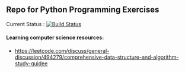 ## Repo for Python Programming Exercises
Current Status : [![Build Status](https://travis-ci.com/jungwook-lee/coding-practice.svg?branch=master)](https://travis-ci.com/jungwook-lee/coding-practice)

#### Learning computer science resources:
- https://leetcode.com/discuss/general-discussion/494279/comprehensive-data-structure-and-algorithm-study-guidee
